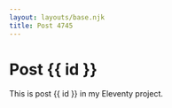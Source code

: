 ```yaml
---
layout: layouts/base.njk
title: Post 4745
---
```


# Post {{ id }}

This is post {{ id }} in my Eleventy project.
